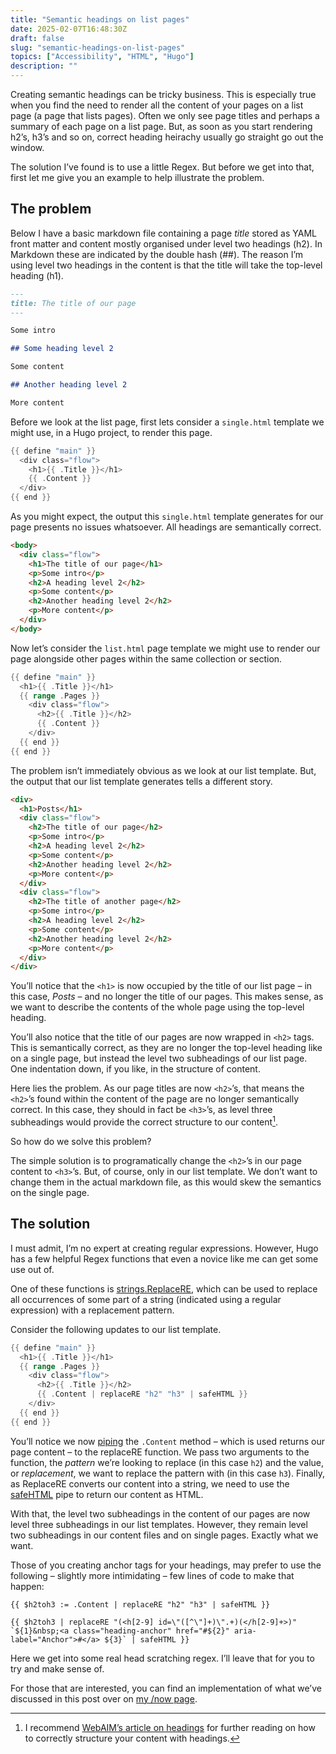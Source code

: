 ```yaml
---
title: "Semantic headings on list pages"
date: 2025-02-07T16:48:30Z
draft: false
slug: "semantic-headings-on-list-pages"
topics: ["Accessibility", "HTML", "Hugo"]
description: ""
---
```


Creating semantic headings can be tricky business. This is especially true when you find the need to render all the content of your pages on a list page (a page that lists pages). Often we only see page titles and perhaps a summary of each page on a list page. But, as soon as you start rendering h2’s, h3’s and so on, correct heading heirachy usually go straight go out the window.

The solution I’ve found is to use a little Regex. But before we get into that, first let me give you an example to help illustrate the problem. 

## The problem

Below I have a basic markdown file containing a page *title* stored as YAML front matter and content mostly organised under level two headings (h2). In Markdown these are indicated by the double hash (##). The reason I’m using level two headings in the content is that the title will take the top-level heading (h1).

```md
---
title: The title of our page
---

Some intro

## Some heading level 2

Some content

## Another heading level 2

More content

```

Before we look at the list page, first lets consider a `single.html` template we might use, in a Hugo project, to render this page.

```go
{{ define "main" }}
  <div class="flow">
    <h1>{{ .Title }}</h1>
    {{ .Content }}
  </div>
{{ end }}
```

As you might expect, the output this `single.html` template generates for our page presents no issues whatsoever. All headings are semantically correct.

```html
<body>
  <div class="flow">
    <h1>The title of our page</h1>
    <p>Some intro</p>
    <h2>A heading level 2</h2>
    <p>Some content</p>
    <h2>Another heading level 2</h2>
    <p>More content</p>
  </div>
</body>
```

Now let’s consider the `list.html` page template we might use to render our page alongside other pages within the same collection or section.

```go
{{ define "main" }}
  <h1>{{ .Title }}</h1>
  {{ range .Pages }}
    <div class="flow">
      <h2>{{ .Title }}</h2>
      {{ .Content }}
    </div>
  {{ end }}
{{ end }}
```

The problem isn’t immediately obvious as we look at our list template. But, the output that our list template generates tells a different story. 

```html
<div>
  <h1>Posts</h1>
  <div class="flow">
    <h2>The title of our page</h2>
    <p>Some intro</p>
    <h2>A heading level 2</h2>
    <p>Some content</p>
    <h2>Another heading level 2</h2>
    <p>More content</p>
  </div>
  <div class="flow">
    <h2>The title of another page</h2>
    <p>Some intro</p>
    <h2>A heading level 2</h2>
    <p>Some content</p>
    <h2>Another heading level 2</h2>
    <p>More content</p>
  </div>
</div>
```

You’ll notice that the `<h1>` is now occupied by the title of our list page – in this case, *Posts* – and no longer the title of our pages. This makes sense, as we want to describe the contents of the whole page using the top-level heading. 

You’ll also notice that the title of our pages are now wrapped in `<h2>` tags. This is semantically correct, as they are no longer the top-level heading like on a single page, but instead the level two subheadings of our list page. One indentation down, if you like, in the structure of content.

Here lies the problem. As our page titles are now `<h2>`’s, that means the `<h2>`’s found within the content of the page are no longer semantically correct. In this case, they should in fact be `<h3>`’s, as level three subheadings would provide the correct structure to our content[^1]. 

So how do we solve this problem? 

The simple solution is to programatically change the `<h2>`’s in our page content to `<h3>`’s. But, of course, only in our list template. We don’t want to change them in the actual markdown file, as this would skew the semantics on the single page.

## The solution

I must admit, I’m no expert at creating regular expressions. However, Hugo has a few helpful Regex functions that even a novice like me can get some use out of. 

One of these functions is [strings.ReplaceRE](https://gohugo.io/functions/strings/replacere/), which can be used to replace all occurrences of some part of a string (indicated using a regular expression) with a replacement pattern.

Consider the following updates to our list template.

```go
{{ define "main" }}
  <h1>{{ .Title }}</h1>
  {{ range .Pages }}
    <div class="flow">
      <h2>{{ .Title }}</h2>
      {{ .Content | replaceRE "h2" "h3" | safeHTML }}
    </div>
  {{ end }}
{{ end }}
```

You’ll notice we now [piping](https://gohugo.io/templates/introduction/#pipes) the `.Content` method – which is used returns our page content – to the replaceRE function. We pass two arguments to the function, the *pattern* we’re looking to replace (in this case `h2`) and the value, or *replacement*, we want to replace the pattern with (in this case `h3`). Finally, as ReplaceRE converts our content into a string, we need to use the [safeHTML](https://gohugo.io/functions/safe/html/) pipe to return our content as HTML.

With that, the level two subheadings in the content of our pages are now level three subheadings in our list templates. However, they remain level two subheadings in our content files and on single pages. Exactly what we want.

Those of you creating anchor tags for your headings, may prefer to use the following – slightly more intimidating – few lines of code to make that happen:

```
{{ $h2toh3 := .Content | replaceRE "h2" "h3" | safeHTML }}

{{ $h2toh3 | replaceRE "(<h[2-9] id=\"([^\"]+)\".+)(</h[2-9]+>)" `${1}&nbsp;<a class="heading-anchor" href="#${2}" aria-label="Anchor">#</a> ${3}` | safeHTML }}
```

Here we get into some real head scratching regex. I’ll leave that for you to try and make sense of.

For those that are interested, you can find an implementation of what we’ve discussed in this post over on [my /now page](/now/).

[^1]: I recommend [WebAIM’s article on headings](https://webaim.org/techniques/headings/#visualonly) for further reading on how to correctly structure your content with headings.